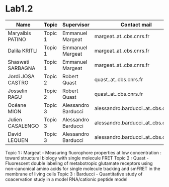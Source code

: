 # Lab1.2



| Name  | Topic  | Supervisor |Contact mail  | 
|---|---|---|---|
| Maryalbis PATINO	|Topic 1|Emmanuel Margeat|margeat..at..cbs.cnrs.fr|
| Dalila KRITLI	|Topic 1|Emmanuel Margeat|margeat..at..cbs.cnrs.fr|
| Shaswati SARBAGNA	|Topic 1|Emmanuel Margeat|margeat..at..cbs.cnrs.fr|
|Jordi JOSA CASTRO|	Topic 2|Robert Quast|quast..at..cbs.cnrs.fr|
|Josselin RAGU|	Topic 2|Robert Quast|quast..at..cbs.cnrs.fr|
|Océane MION	|Topic 3|Alessandro Barducci|alessandro.barducci..at..cbs.cnrs.fr|
|Julien CASALENGO		|Topic 3|Alessandro Barducci|alessandro.barducci..at..cbs.cnrs.fr|
|David LEQUEN	|Topic 3|Alessandro Barducci|alessandro.barducci..at..cbs.cnrs.fr|

Topic 1 : Margeat - Measuring fluorophore properties at low concentration : toward structural biology with single molecule FRET
Topic 2 : Quast - Fluorescent double labeling of metabotropic glutamate receptors using non-canonical amino acids for single molecule tracking and smFRET in the membrane of living cells 
Topic 3 : Barducci - Quantitative study of coacervation study in a model RNA/cationic peptide model 


